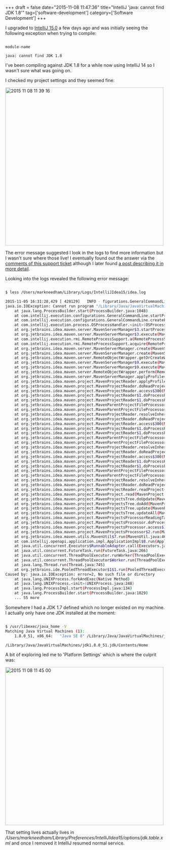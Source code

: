 +++
draft = false
date="2015-11-08 11:47:36"
title="IntelliJ 'java: cannot find JDK 1.8'"
tag=['software-development']
category=['Software Development']
+++

<p>
I upgraded to <a href="https://www.jetbrains.com/idea/download/">IntelliJ 15.0</a> a few days ago and was initially seeing the following exception when trying to compile:
</p>



~~~text

module-name

java: cannot find JDK 1.8
~~~

<p>
I've been compiling against JDK 1.8 for a while now using IntelliJ 14 so I wasn't sure what was going on.
</p>


<p>I checked my project settings and they seemed fine:</p>


<div>
<img src="{{<siteurl>}}/uploads/2015/11/2015-11-08_11-39-16.png" alt="2015 11 08 11 39 16" title="2015-11-08_11-39-16.png" border="0" width="500" />
</div>

<p>
The error message suggested I look in the logs to find more information but I wasn't sure where those live! I eventually found out the answer via the <a href="https://intellij-support.jetbrains.com/hc/en-us/articles/206827517-Locating-IDE-log-files">comments of this support ticket</a> although I later found <a href="https://intellij-support.jetbrains.com/hc/en-us/articles/206827437-Directories-used-by-the-IDE-to-store-settings-caches-plugins-and-logs">a post describing it in more detail</a>.
</p>


<p>
Looking into the logs revealed the following error message:
</p>



~~~bash

$ less /Users/markneedham/Library/Logs/IntelliJIdea15/idea.log

2015-11-05 16:31:28,429 [ 428129]   INFO - figurations.GeneralCommandLine - Cannot run program "/Library/Java/JavaVirtualMachines/jdk1.7.0_71.jdk/Contents/Home/bin/java" (in directory "/Applications/IntelliJ IDEA 15.app/Contents/bin"): error=2, No such file or directory
java.io.IOException: Cannot run program "/Library/Java/JavaVirtualMachines/jdk1.7.0_71.jdk/Contents/Home/bin/java" (in directory "/Applications/IntelliJ IDEA 15.app/Contents/bin"): error=2, No such file or directory
	at java.lang.ProcessBuilder.start(ProcessBuilder.java:1048)
	at com.intellij.execution.configurations.GeneralCommandLine.startProcess(GeneralCommandLine.java:368)
	at com.intellij.execution.configurations.GeneralCommandLine.createProcess(GeneralCommandLine.java:354)
	at com.intellij.execution.process.OSProcessHandler.<init>(OSProcessHandler.java:38)
	at org.jetbrains.idea.maven.server.MavenServerManager$3.startProcess(MavenServerManager.java:359)
	at org.jetbrains.idea.maven.server.MavenServerManager$3.execute(MavenServerManager.java:345)
	at com.intellij.execution.rmi.RemoteProcessSupport.a(RemoteProcessSupport.java:206)
	at com.intellij.execution.rmi.RemoteProcessSupport.acquire(RemoteProcessSupport.java:139)
	at org.jetbrains.idea.maven.server.MavenServerManager.create(MavenServerManager.java:163)
	at org.jetbrains.idea.maven.server.MavenServerManager.create(MavenServerManager.java:71)
	at org.jetbrains.idea.maven.server.RemoteObjectWrapper.getOrCreateWrappee(RemoteObjectWrapper.java:41)
	at org.jetbrains.idea.maven.server.MavenServerManager$9.execute(MavenServerManager.java:525)
	at org.jetbrains.idea.maven.server.MavenServerManager$9.execute(MavenServerManager.java:522)
	at org.jetbrains.idea.maven.server.RemoteObjectWrapper.perform(RemoteObjectWrapper.java:76)
	at org.jetbrains.idea.maven.server.MavenServerManager.applyProfiles(MavenServerManager.java:522)
	at org.jetbrains.idea.maven.project.MavenProjectReader.applyProfiles(MavenProjectReader.java:369)
	at org.jetbrains.idea.maven.project.MavenProjectReader.doReadProjectModel(MavenProjectReader.java:98)
	at org.jetbrains.idea.maven.project.MavenProjectReader.access$300(MavenProjectReader.java:42)
	at org.jetbrains.idea.maven.project.MavenProjectReader$1.doProcessParent(MavenProjectReader.java:422)
	at org.jetbrains.idea.maven.project.MavenProjectReader$1.doProcessParent(MavenProjectReader.java:399)
	at org.jetbrains.idea.maven.project.MavenParentProjectFileProcessor.processRepositoryParent(MavenParentProjectFileProcessor.java:84)
	at org.jetbrains.idea.maven.project.MavenParentProjectFileProcessor.process(MavenParentProjectFileProcessor.java:62)
	at org.jetbrains.idea.maven.project.MavenProjectReader.resolveInheritance(MavenProjectReader.java:425)
	at org.jetbrains.idea.maven.project.MavenProjectReader.doReadProjectModel(MavenProjectReader.java:95)
	at org.jetbrains.idea.maven.project.MavenProjectReader.access$300(MavenProjectReader.java:42)
	at org.jetbrains.idea.maven.project.MavenProjectReader$1.doProcessParent(MavenProjectReader.java:422)
	at org.jetbrains.idea.maven.project.MavenProjectReader$1.doProcessParent(MavenProjectReader.java:399)
	at org.jetbrains.idea.maven.project.MavenParentProjectFileProcessor.processRepositoryParent(MavenParentProjectFileProcessor.java:84)
	at org.jetbrains.idea.maven.project.MavenParentProjectFileProcessor.process(MavenParentProjectFileProcessor.java:62)
	at org.jetbrains.idea.maven.project.MavenProjectReader.resolveInheritance(MavenProjectReader.java:425)
	at org.jetbrains.idea.maven.project.MavenProjectReader.doReadProjectModel(MavenProjectReader.java:95)
	at org.jetbrains.idea.maven.project.MavenProjectReader.access$300(MavenProjectReader.java:42)
	at org.jetbrains.idea.maven.project.MavenProjectReader$1.doProcessParent(MavenProjectReader.java:422)
	at org.jetbrains.idea.maven.project.MavenProjectReader$1.doProcessParent(MavenProjectReader.java:399)
	at org.jetbrains.idea.maven.project.MavenParentProjectFileProcessor.processRepositoryParent(MavenParentProjectFileProcessor.java:84)
	at org.jetbrains.idea.maven.project.MavenParentProjectFileProcessor.process(MavenParentProjectFileProcessor.java:62)
	at org.jetbrains.idea.maven.project.MavenProjectReader.resolveInheritance(MavenProjectReader.java:425)
	at org.jetbrains.idea.maven.project.MavenProjectReader.doReadProjectModel(MavenProjectReader.java:95)
	at org.jetbrains.idea.maven.project.MavenProjectReader.readProject(MavenProjectReader.java:53)
	at org.jetbrains.idea.maven.project.MavenProject.read(MavenProject.java:626)
	at org.jetbrains.idea.maven.project.MavenProjectsTree.doUpdate(MavenProjectsTree.java:564)
	at org.jetbrains.idea.maven.project.MavenProjectsTree.doAdd(MavenProjectsTree.java:509)
	at org.jetbrains.idea.maven.project.MavenProjectsTree.update(MavenProjectsTree.java:470)
	at org.jetbrains.idea.maven.project.MavenProjectsTree.updateAll(MavenProjectsTree.java:441)
	at org.jetbrains.idea.maven.project.MavenProjectsProcessorReadingTask.perform(MavenProjectsProcessorReadingTask.java:60)
	at org.jetbrains.idea.maven.project.MavenProjectsProcessor.doProcessPendingTasks(MavenProjectsProcessor.java:134)
	at org.jetbrains.idea.maven.project.MavenProjectsProcessor.access$100(MavenProjectsProcessor.java:30)
	at org.jetbrains.idea.maven.project.MavenProjectsProcessor$2.run(MavenProjectsProcessor.java:109)
	at org.jetbrains.idea.maven.utils.MavenUtil$7.run(MavenUtil.java:464)
	at com.intellij.openapi.application.impl.ApplicationImpl$8.run(ApplicationImpl.java:365)
	at java.util.concurrent.Executors$RunnableAdapter.call(Executors.java:511)
	at java.util.concurrent.FutureTask.run(FutureTask.java:266)
	at java.util.concurrent.ThreadPoolExecutor.runWorker(ThreadPoolExecutor.java:1142)
	at java.util.concurrent.ThreadPoolExecutor$Worker.run(ThreadPoolExecutor.java:617)
	at java.lang.Thread.run(Thread.java:745)
	at org.jetbrains.ide.PooledThreadExecutor$1$1.run(PooledThreadExecutor.java:55)
Caused by: java.io.IOException: error=2, No such file or directory
	at java.lang.UNIXProcess.forkAndExec(Native Method)
	at java.lang.UNIXProcess.<init>(UNIXProcess.java:248)
	at java.lang.ProcessImpl.start(ProcessImpl.java:134)
	at java.lang.ProcessBuilder.start(ProcessBuilder.java:1029)
	... 55 more
~~~

<p>
Somewhere I had a JDK 1.7 defined which no longer existed on my machine. I actually only have one JDK installed at the moment:
</p>



~~~bash

$ /usr/libexec/java_home -V
Matching Java Virtual Machines (1):
    1.8.0_51, x86_64:	"Java SE 8"	/Library/Java/JavaVirtualMachines/jdk1.8.0_51.jdk/Contents/Home

/Library/Java/JavaVirtualMachines/jdk1.8.0_51.jdk/Contents/Home
~~~

<p>
A bit of exploring led me to 'Platform Settings' which is where the culprit was:
</p>


<div>

<img src="{{<siteurl>}}/uploads/2015/11/2015-11-08_11-45-00.png" alt="2015 11 08 11 45 00" title="2015-11-08_11-45-00.png" border="0" width="500"  /></div>

<p>
That setting lives actually lives in <cite>/Users/markneedham/Library/Preferences/IntelliJIdea15/options/jdk.table.xml</cite> and once I removed it IntelliJ resumed normal service.
</p>

